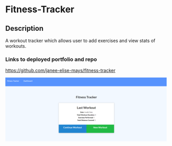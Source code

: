 # Fitness-Tracker

## Description
A workout tracker which allows user to add exercises and view stats of workouts.


### Links to deployed portfolio and repo
https://github.com/janee-elise-mays/fitness-tracker


![alt text](screen-shot.jpg)